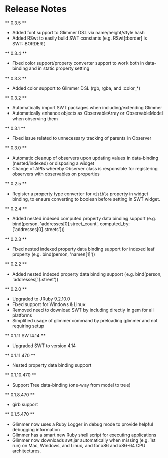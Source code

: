 # Release Notes

** 0.3.5 **
- Added font support to Glimmer DSL via name/height/style hash
- Added RSwt to easily build SWT constants (e.g. RSwt[:border] is SWT::BORDER )

** 0.3.4 **
- Fixed color support/property converter support to work both in data-binding and in static property setting

** 0.3.3 **
- Added color support to Glimmer DSL (rgb, rgba, and :color_*)

** 0.3.2 **
- Automatically import SWT packages when including/extending Glimmer
- Automatically enhance objects as ObservableArray or ObservableModel when observing them

** 0.3.1 **
- Fixed issue related to unnecessary tracking of parents in Observer

** 0.3.0 **
- Automatic cleanup of observers upon updating values in data-binding (nested/indexed) or disposing a widget
- Change of APIs whereby Observer class is responsible for registering observers with observables on properties

** 0.2.5 **
- Register a property type converter for `visible` property in widget binding, to ensure converting to boolean before setting in SWT widget.

** 0.2.4 **
- Added nested indexed computed property data binding support (e.g. bind(person, 'addresses[0].street_count', computed_by: ['addresses[0].streets']))

** 0.2.3 **
- Fixed nested indexed property data binding support for indexed leaf property (e.g. bind(person, 'names[1]'))

** 0.2.2 **
- Added nested indexed property data binding support (e.g. bind(person, 'addresses[1].street'))

** 0.2.0 **
- Upgraded to JRuby 9.2.10.0
- Fixed support for Windows & Linux
- Removed need to download SWT by including directly in gem for all platforms
- Simplified usage of glimmer command by preloading glimmer and not requiring setup

** 0.1.11.SWT4.14 **
- Upgraded SWT to version 4.14

** 0.1.11.470 **
- Nested property data binding support

** 0.1.10.470 **
- Support Tree data-binding (one-way from model to tree)

** 0.1.8.470 **
- girb support

** 0.1.5.470 **
- Glimmer now uses a Ruby Logger in debug mode to provide helpful debugging information
- Glimmer has a smart new Ruby shell script for executing applications
- Glimmer now downloads swt.jar automatically when missing (e.g. 1st run) on Mac, Windows, and Linux, and for x86 and x86-64 CPU architectures.

